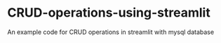 # CRUD-operations-using-streamlit
An example code for CRUD operations in streamlit with mysql database 

